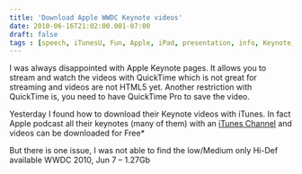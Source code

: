 ```yaml
---
title: 'Download Apple WWDC Keynote videos'
date: 2010-06-16T21:02:00.001-07:00
draft: false
tags : [speech, iTunesU, Fun, Apple, iPad, presentation, info, Keynote, iPhone, iTunes]
---
```


I was always disappointed with Apple Keynote pages. It allows you to stream and watch the videos with QuickTime which is not great for streaming and videos are not HTML5 yet. Another restriction with QuickTime is, you need to have QuickTime Pro to save the video.

Yesterday I found how to download their Keynote videos with iTunes. In fact Apple podcast all their keynotes (many of them) with an [iTunes Channel](http://itunes.apple.com/us/podcast/apple-keynotes/id275834665) and videos can be downloaded for Free*

But there is one issue, I was not able to find the low/Medium only Hi-Def available WWDC 2010, Jun 7 – 1.27Gb
